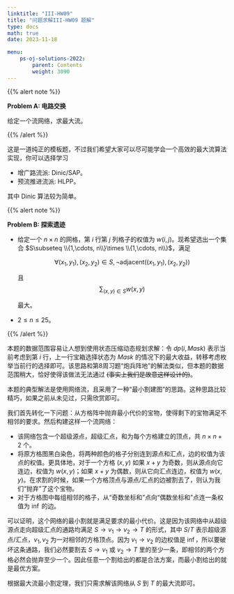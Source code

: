 ```yaml
---
linktitle: "III-HW09"
title: "问题求解III-HW09 题解"
type: docs
math: true
date: 2023-11-18

menu:
    ps-oj-solutions-2022:
        parent: Contents
        weight: 3090
---
```


{{% alert note %}}

**Problem A: 电路交换**

给定一个流网络，求最大流。

{{% /alert %}}

这是一道纯正的模板题，不过我们希望大家可以尽可能学会一个高效的最大流算法实现，你可以选择学习
* 增广路流派: Dinic/SAP。
* 预流推进流派: HLPP。

其中 Dinic 算法较为简单。

{{% alert note %}}

**Problem B: 探索遗迹**

* 给定一个 $n\times n$ 的网格，第 $i$ 行第 $j$ 列格子的权值为 $w(i, j)$。现希望选出一个集合 $S\subseteq \\{1,\cdots, n\\}\times \\{1,\cdots, n\\}$，满足

  $$
  \forall (x_1, y_1), (x_2, y_2)\in S, \lnot \text{adjacent}((x_1, y_1), (x_2, y_2))
  $$
  
  且
  $$
  \sum_{(x, y)\in S}w(x, y)
  $$
  
  最大。
* $2\leq n\leq 25$。

{{% /alert %}}

本题的数据范围容易让人想到使用状态压缩动态规划求解：令 $dp(i, Mask)$ 表示当前考虑到第 $i$ 行，上一行宝箱选择状态为 $Mask$ 的情况下的最大收益，转移考虑枚举当前行的选择即可。该思路和第8周习题“炮兵阵地”的解法类似，但本题的数据范围稍大，恰好使得该做法无法通过 ~~(事实上我们是故意这样设计的)~~。

本题的典型解法是使用网络流，且采用了一种“最小割建图”的思路。这种思路比较精巧，如果之前从未见过，只需欣赏即可。

我们首先转化一下问题：从方格阵中抛弃最小代价的宝物，使得剩下的宝物满足不相邻的要求。然后构建这样一个流网络：
* 该网络包含一个超级源点，超级汇点，和为每个方格建立的顶点，共 $n\times n+2$ 个。
* 将原方格图黑白染色，将两种颜色的格子分别连到源点和汇点，边的权值为该点的权值。更具体地，对于一个方格 $(x, y)$ 如果 $x+y$ 为奇数，则从源点向它连边，权值为 $w(x, y)$；如果 $x+y$ 为偶数，则从它向汇点连边，权值为 $w(x, y)$。在求割的时候，如果一个方格顶点与源点/汇点的边被割去了，则认为我们“抛弃”了这个宝物。
* 对于方格图中每组相邻的格子，从“奇数坐标和”点向“偶数坐标和”点连一条权值为 $\inf$ 的边。

可以证明，这个网络的最小割就是满足要求的最小代价。这是因为该网络中从超级源点走向超级汇点的通路均满足 $S\to v_1\to v_2\to T$ 的形式，其中 $S/T$ 表示超级源点/汇点，$v_1, v_2$ 为一对相邻的方格顶点。因为 $v_1\to v_2$ 的边权值是 $\inf$，所以要破坏这条通路，我们必然要割去 $S\to v_1$ 或 $v_2\to T$ 里的至少一条，即相邻的两个方格必然会抛弃至少一个。因此任意一个割给出的都是合法方案，而最小割给出的就是最优方案。

根据最大流最小割定理，我们只需求解该网络从 $S$ 到 $T$ 的最大流即可。